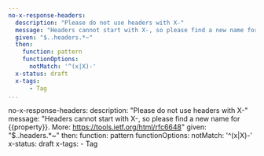 ```yaml
---
no-x-response-headers:
  description: "Please do not use headers with X-"
  message: "Headers cannot start with X-, so please find a new name for {{property}}. More: https://tools.ietf.org/html/rfc6648"
  given: "$..headers.*~"
  then:
    function: pattern
    functionOptions:
      notMatch: '^(x|X)-'
  x-status: draft
  x-tags:
      - Tag         
...
```

no-x-response-headers:
  description: "Please do not use headers with X-"
  message: "Headers cannot start with X-, so please find a new name for {{property}}. More: https://tools.ietf.org/html/rfc6648"
  given: "$..headers.*~"
  then:
    function: pattern
    functionOptions:
      notMatch: '^(x|X)-'  
  x-status: draft
  x-tags:
      - Tag         